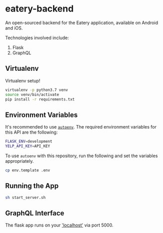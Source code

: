 # eatery-backend
An open-sourced backend for the Eatery application, available on Android and iOS.

Technologies involved include:
1. Flask
2. GraphQL

## Virtualenv

Virtualenv setup!

```bash
virtualenv -p python3.7 venv
source venv/bin/activate
pip install -r requirements.txt
```

## Environment Variables
It's recommended to use [`autoenv`](https://github.com/kennethreitz/autoenv).
The required environment variables for this API are the following:

```bash
FLASK_ENV=development
YELP_API_KEY=API_KEY
```

To use `autoenv` with this repository, run the following and set the variables appropriately.

```bash
cp env.template .env
```

## Running the App

```bash
sh start_server.sh
```

## GraphQL Interface

The flask app runs on your ['localhost'](http://localhost:5000/) via port 5000.
